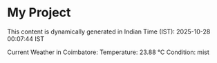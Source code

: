 # My Project

This content is dynamically generated in Indian Time (IST): 2025-10-28 00:07:44 IST


Current Weather in Coimbatore:
Temperature: 23.88 °C
Condition: mist
